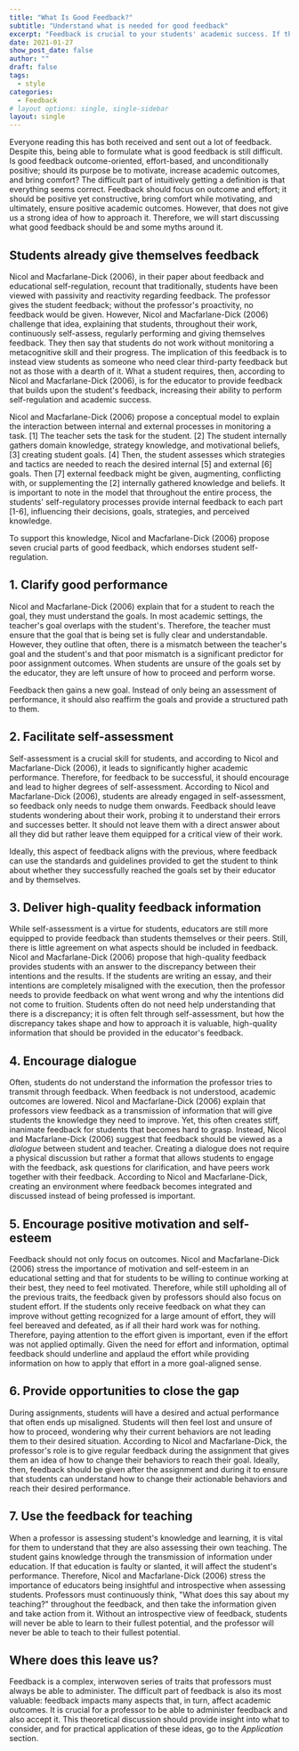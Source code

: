 ```yaml
---
title: "What Is Good Feedback?"
subtitle: "Understand what is needed for good feedback"
excerpt: "Feedback is crucial to your students' academic success. If they do not know what they can improve upon, they will never be able to do better. Yet feedback can also be hurtful, uninsightful, and unmotivating. Therefore, to ensure good academic outcomes for students, you must understand how to give them feedback."
date: 2021-01-27
show_post_date: false
author: ""
draft: false
tags:
  - style
categories:
  - Feedback
# layout options: single, single-sidebar
layout: single
---
```


Everyone reading this has both received and sent out a lot of feedback. Despite this, being able to formulate what is good feedback is still difficult. Is good feedback outcome-oriented, effort-based, and unconditionally positive; should its purpose be to motivate, increase academic outcomes, and bring comfort? The difficult part of intuitively getting a definition is that everything seems correct. Feedback should focus on outcome and effort; it should be positive yet constructive, bring comfort while motivating, and ultimately, ensure positive academic outcomes. However, that does not give us a strong idea of how to approach it. Therefore, we will start discussing what good feedback should be and some myths around it. 

## Students already give themselves feedback

Nicol and Macfarlane-Dick (2006), in their paper about feedback and educational self-regulation, recount that traditionally, students have been viewed with passivity and reactivity regarding feedback. The professor gives the student feedback; without the professor's proactivity, no feedback would be given. However, Nicol and Macfarlane-Dick (2006) challenge that idea, explaining that students, throughout their work, continuously self-assess, regularly performing and giving themselves feedback. They then say that students do not work without monitoring a metacognitive skill and their progress. The implication of this feedback is to instead view students as someone who need clear third-party feedback but not as those with a dearth of it. What a student requires, then, according to Nicol and Macfarlane-Dick (2006), is for the educator to provide feedback that builds upon the student's feedback, increasing their ability to perform self-regulation and academic success. 

Nicol and Macfarlane-Dick (2006) propose a conceptual model to explain the interaction between internal and external processes in monitoring a task. [1] The teacher sets the task for the student. [2] The student internally gathers domain knowledge, strategy knowledge, and motivational beliefs, [3] creating student goals. [4] Then, the student assesses which strategies and tactics are needed to reach the desired internal [5] and external [6] goals. Then [7] external feedback might be given, augmenting, conflicting with, or supplementing the [2] internally gathered knowledge and beliefs. It is important to note in the model that throughout the entire process, the students' self-regulatory processes provide internal feedback to each part [1-6], influencing their decisions, goals, strategies, and perceived knowledge. 

To support this knowledge, Nicol and Macfarlane-Dick (2006) propose seven crucial parts of good feedback, which endorses student self-regulation. 

## 1. Clarify good performance 

Nicol and Macfarlane-Dick (2006) explain that for a student to reach the goal, they must understand the goals. In most academic settings, the teacher's goal overlaps with the student's. Therefore, the teacher must ensure that the goal that is being set is fully clear and understandable. However, they outline that often, there is a mismatch between the teacher's goal and the student's and that poor mismatch is a significant predictor for poor assignment outcomes. When students are unsure of the goals set by the educator, they are left unsure of how to proceed and perform worse. 

Feedback then gains a new goal. Instead of only being an assessment of performance, it should also reaffirm the goals and provide a structured path to them.  

## 2. Facilitate self-assessment

Self-assessment is a crucial skill for students, and according to Nicol and Macfarlane-Dick (2006), it leads to significantly higher academic performance. Therefore, for feedback to be successful, it should encourage and lead to higher degrees of self-assessment. According to Nicol and Macfarlane-Dick (2006), students are already engaged in self-assessment, so feedback only needs to nudge them onwards. Feedback should leave students wondering about their work, probing it to understand their errors and successes better. It should not leave them with a direct answer about all they did but rather leave them equipped for a critical view of their work. 

Ideally, this aspect of feedback aligns with the previous, where feedback can use the standards and guidelines provided to get the student to think about whether they successfully reached the goals set by their educator and by themselves. 

## 3. Deliver high-quality feedback information

While self-assessment is a virtue for students, educators are still more equipped to provide feedback than students themselves or their peers. Still, there is little agreement on what aspects should be included in feedback. Nicol and Macfarlane-Dick (2006) propose that high-quality feedback provides students with an answer to the discrepancy between their intentions and the results. If the students are writing an essay, and their intentions are completely misaligned with the execution, then the professor needs to provide feedback on what went wrong and why the intentions did not come to fruition. Students often do not need help understanding that there is a discrepancy; it is often felt through self-assessment, but how the discrepancy takes shape and how to approach it is valuable, high-quality information that should be provided in the educator's feedback. 

## 4. Encourage dialogue 

Often, students do not understand the information the professor tries to transmit through feedback. When feedback is not understood, academic outcomes are lowered. Nicol and Macfarlane-Dick (2006) explain that professors view feedback as a transmission of information that will give students the knowledge they need to improve. Yet, this often creates stiff, inanimate feedback for students that becomes hard to grasp. Instead, Nicol and Macfarlane-Dick (2006) suggest that feedback should be viewed as a *dialogue* between student and teacher. Creating a dialogue does not require a physical discussion but rather a format that allows students to engage with the feedback, ask questions for clarification, and have peers work together with their feedback. According to Nicol and Macfarlane-Dick, creating an environment where feedback becomes integrated and discussed instead of being professed is important. 

## 5. Encourage positive motivation and self-esteem

Feedback should not only focus on outcomes. Nicol and Macfarlane-Dick (2006) stress the importance of motivation and self-esteem in an educational setting and that for students to be willing to continue working at their best, they need to feel motivated. Therefore, while still upholding all of the previous traits, the feedback given by professors should also focus on student effort. If the students only receive feedback on what they can improve without getting recognized for a large amount of effort, they will feel bereaved and defeated, as if all their hard work was for nothing. Therefore, paying attention to the effort given is important, even if the effort was not applied optimally. Given the need for effort and information, optimal feedback should underline and applaud the effort while providing information on how to apply that effort in a more goal-aligned sense.

## 6. Provide opportunities to close the gap

During assignments, students will have a desired and actual performance that often ends up misaligned. Students will then feel lost and unsure of how to proceed, wondering why their current behaviors are not leading them to their desired situation. According to Nicol and Macfarlane-Dick, the professor's role is to give regular feedback during the assignment that gives them an idea of how to change their behaviors to reach their goal. Ideally, then, feedback should be given after the assignment and during it to ensure that students can understand how to change their actionable behaviors and reach their desired performance. 

## 7. Use the feedback for teaching 

When a professor is assessing student's knowledge and learning, it is vital for them to understand that they are also assessing their own teaching. The student gains knowledge through the transmission of information under education. If that education is faulty or slanted, it will affect the student's performance. Therefore, Nicol and Macfarlane-Dick (2006) stress the importance of educators being insightful and introspective when assessing students. Professors must continuously think, "What does this say about my teaching?" throughout the feedback, and then take the information given and take action from it. Without an introspective view of feedback, students will never be able to learn to their fullest potential, and the professor will never be able to teach to their fullest potential. 

## Where does this leave us?

Feedback is a complex, interwoven series of traits that professors must always be able to administer. The difficult part of feedback is also its most valuable: feedback impacts many aspects that, in turn, affect academic outcomes. It is crucial for a professor to be able to administer feedback and also accept it. This theoretical discussion should provide insight into what to consider, and for practical application of these ideas, go to the *Application* section. 



